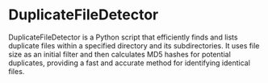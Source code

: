 # DuplicateFileDetector
DuplicateFileDetector is a Python script that efficiently finds and lists duplicate files within a specified directory and its subdirectories. It uses file size as an initial filter and then calculates MD5 hashes for potential duplicates, providing a fast and accurate method for identifying identical files.
